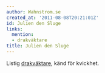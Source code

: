 ```yaml
---
author: Wahnstrom.se
created_at: '2011-08-08T20:21:01Z'
id: Julien den Sluge
links:
  mention:
  - drakväktare
title: Julien den Sluge
---
```


Listig [drakväktare], känd för kvickhet.

  [drakväktare]: drakväktare
